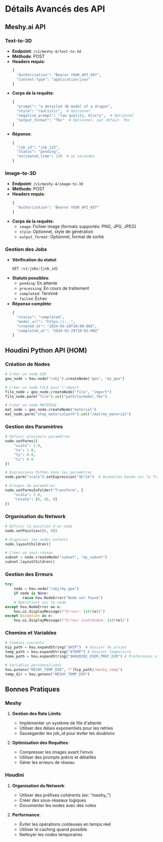 # Détails Avancés des API

## Meshy.ai API

### Text-to-3D
- **Endpoint**: `/v1/meshy-4/text-to-3d`
- **Méthode**: POST
- **Headers requis**:
  ```python
  {
    "Authorization": "Bearer YOUR_API_KEY",
    "Content-Type": "application/json"
  }
  ```
- **Corps de la requête**:
  ```python
  {
    "prompt": "a detailed 3D model of a dragon",
    "style": "realistic",  # Optionnel
    "negative_prompt": "low quality, blurry",  # Optionnel
    "output_format": "fbx"  # Optionnel, par défaut: fbx
  }
  ```
- **Réponse**:
  ```python
  {
    "job_id": "job_123",
    "status": "pending",
    "estimated_time": 120  # en secondes
  }
  ```

### Image-to-3D
- **Endpoint**: `/v1/meshy-4/image-to-3d`
- **Méthode**: POST
- **Headers requis**:
  ```python
  {
    "Authorization": "Bearer YOUR_API_KEY"
  }
  ```
- **Corps de la requête**:
  - `image`: Fichier image (formats supportés: PNG, JPG, JPEG)
  - `style`: Optionnel, style de génération
  - `output_format`: Optionnel, format de sortie

### Gestion des Jobs
- **Vérification du statut**:
  ```python
  GET /v1/jobs/{job_id}
  ```
- **Statuts possibles**:
  - `pending`: En attente
  - `processing`: En cours de traitement
  - `completed`: Terminé
  - `failed`: Échec
- **Réponse complète**:
  ```python
  {
    "status": "completed",
    "model_url": "https://...",
    "created_at": "2024-03-20T10:00:00Z",
    "completed_at": "2024-03-20T10:02:00Z"
  }
  ```

## Houdini Python API (HOM)

### Création de Nodes
```python
# Créer un node GEO
geo_node = hou.node("/obj").createNode("geo", "my_geo")

# Créer un node FILE pour l'import
file_node = geo_node.createNode("file", "import")
file_node.parm("file").set("path/to/model.fbx")

# Créer un node MATERIAL
mat_node = geo_node.createNode("material")
mat_node.parm("shop_materialpath").set("/mat/my_material")
```

### Gestion des Paramètres
```python
# Définir plusieurs paramètres
node.setParms({
    "scale": 2.0,
    "tx": 1.0,
    "ty": 0.0,
    "tz": 0.0
})

# Expressions Python dans les paramètres
node.parm("scale").setExpression("$F/24")  # Animation basée sur la frame

# Groupes de paramètres
node.setParmsInFolder("Transform", {
    "scale": 2.0,
    "rotate": [0, 45, 0]
})
```

### Organisation du Network
```python
# Définir la position d'un node
node.setPosition([0, 0])

# Organiser les nodes enfants
node.layoutChildren()

# Créer un sous-réseau
subnet = node.createNode("subnet", "my_subnet")
subnet.layoutChildren()
```

### Gestion des Erreurs
```python
try:
    node = hou.node("/obj/my_geo")
    if node is None:
        raise hou.NodeError("Node not found")
    # Opérations sur le node
except hou.NodeError as e:
    hou.ui.displayMessage(f"Erreur: {str(e)}")
except Exception as e:
    hou.ui.displayMessage(f"Erreur inattendue: {str(e)}")
```

### Chemins et Variables
```python
# Chemins courants
hip_path = hou.expandString("$HIP")  # Dossier du projet
temp_path = hou.expandString("$TEMP") # Dossier temporaire
home_path = hou.expandString("$HOUDINI_USER_PREF_DIR") # Préférences utilisateur

# Variables personnalisées
hou.putenv("MESHY_TEMP_DIR", f"{hip_path}/meshy_temp")
temp_dir = hou.getenv("MESHY_TEMP_DIR")
```

## Bonnes Pratiques

### Meshy
1. **Gestion des Rate Limits**:
   - Implémenter un système de file d'attente
   - Utiliser des délais exponentiels pour les retries
   - Sauvegarder les job_id pour éviter les doublons

2. **Optimisation des Requêtes**:
   - Compresser les images avant l'envoi
   - Utiliser des prompts précis et détaillés
   - Gérer les erreurs de réseau

### Houdini
1. **Organisation du Network**:
   - Utiliser des préfixes cohérents (ex: "meshy_")
   - Créer des sous-réseaux logiques
   - Documenter les nodes avec des notes

2. **Performance**:
   - Éviter les opérations coûteuses en temps réel
   - Utiliser le caching quand possible
   - Nettoyer les nodes temporaires 